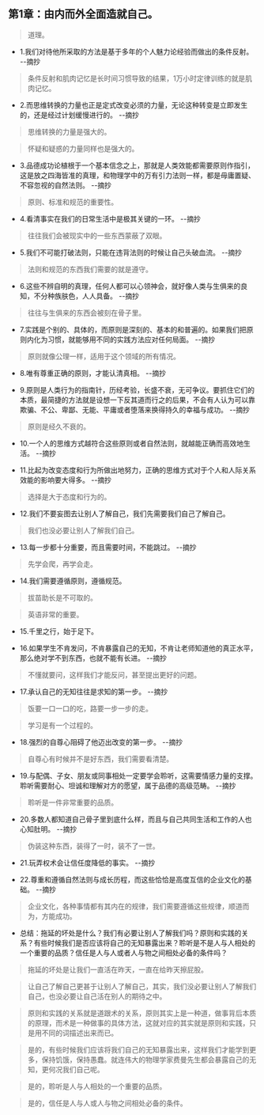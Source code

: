 ## 第1章：由内而外全面造就自己。

>道理。

- 1.我们对待他所采取的方法是基于多年的个人魅力论经验而做出的条件反射。 --摘抄

>条件反射和肌肉记忆是长时间习惯导致的结果，1万小时定律训练的就是肌肉记忆。

- 2.而思维转换的力量也正是定式改变必须的力量，无论这种转变是立即发生的，还是经过计划缓慢进行的。 --摘抄

>思维转换的力量是强大的。

>怀疑和疑惑的力量同样也是强大的。

- 3.品德成功论植根于一个基本信念之上，那就是人类效能都需要原则作指引，这是放之四海皆准的真理，和物理学中的万有引力法则一样，都是毋庸置疑、不容忽视的自然法则。 --摘抄

>原则、标准和规范的重要性。

- 4.看清事实在我们的日常生活中是极其关键的一环。 --摘抄

>往往我们会被现实中的一些东西蒙蔽了双眼。

- 5.我们不可能打破法则，只能在违背法则的时候让自己头破血流。 --摘抄

>法则和规范的东西我们需要的就是遵守。

- 6.这些不辨自明的真理，任何人都可以心领神会，就好像人类与生俱来的良知，不分种族肤色，人人具备。 --摘抄

>往往与生俱来的东西会被刻在骨子里。

- 7.实践是个别的、具体的，而原则是深刻的、基本的和普遍的。如果我们把原则内化为习惯，就能够用不同的实践方法应对任何局面。 --摘抄

>原则就像公理一样，适用于这个领域的所有情况。

- 8.唯有尊重正确的原则，才能认清真相。 --摘抄

- 9.原则是人类行为的指南针，历经考验，长盛不衰，无可争议。要抓住它们的本质，最简捷的方法就是设想一下反其道而行之的后果，不会有人认为可以靠欺骗、不公、卑鄙、无能、平庸或者堕落来换得持久的幸福与成功。 --摘抄

>原则是经久不衰的。

- 10.一个人的思维方式越符合这些原则或者自然法则，就越能正确而高效地生活。 --摘抄

- 11.比起为改变态度和行为所做出地努力，正确的思维方式对于个人和人际关系效能的影响要大得多。 --摘抄

>选择是大于态度和行为的。

- 12.我们不要妄图去让别人了解自己，我们先需要我们自己了解自己。

>我们也没必要让别人了解我们自己。

- 13.每一步都十分重要，而且需要时间，不能跳过。 --摘抄

>先学会爬，再学会走。

- 14.我们需要遵循原则，遵循规范。

>拔苗助长是不可取的。

>英语非常的重要。

- 15.千里之行，始于足下。

- 16.如果学生不肯发问，不肯暴露自己的无知，不肯让老师知道他的真正水平，那么绝对学不到东西，也就不能有长进。 --摘抄

>不懂就要问，这样我们才能反问，甚至提出更好的问题。

- 17.承认自己的无知往往是求知的第一步。 --摘抄

>饭要一口一口的吃，路要一步一步的走。

>学习是有一个过程的。

- 18.强烈的自尊心阻碍了他迈出改变的第一步。 --摘抄

>自尊心有时候并不是好东西，我们需要看清楚。

- 19.与配偶、子女、朋友或同事相处一定要学会聆听，这需要情感力量的支撑。聆听需要耐心、坦诚和理解对方的愿望，属于品德的高级范畴。 --摘抄

>聆听是一件非常重要的品质。

- 20.多数人都知道自己骨子里到底什么样，而且与自己共同生活和工作的人也心知肚明。 --摘抄

>伪装这种东西，装得了一时，装不了一世。

- 21.玩弄权术会让信任度降低的事实。 --摘抄

- 22.尊重和遵循自然法则与成长历程，而这些恰恰是高度互信的企业文化的基础。 --摘抄

>企业文化，各种事情都有其内在的规律，我们需要遵循这些规律，顺道而为，方能成功。

- 总结：拖延的坏处是什么？我们有必要让别人了解我们吗？原则和实践的关系？有些时候我们是否应该将自己的无知暴露出来？聆听是不是人与人相处的一个重要的品质？信任是人与人或者人与物之间相处必备的条件吗？

>拖延的坏处是让我们一直活在昨天，一直在给昨天擦屁股。

>让自己了解自己更甚于让别人了解自己，其实，我们没必要让别人了解我们自己，也没必要让自己活在别人的期待之中。

>原则和实践的关系就是道跟术的关系，原则其实上是一种道，做事背后本质的原理，而术是一种做事的具体方法，这就对应的其实就是原则和实践，只是用不同的词描述出来而已。

>是的，有些时候我们应该将我们自己的无知暴露出来，这样我们才能学到更多，保持饥饿，保持愚蠢。就连伟大的物理学家费曼先生都会暴露自己的无知，更何况我们自己呢。

>是的，聆听是人与人相处的一个重要的品质。

>是的，信任是人与人或人与物之间相处必备的条件。
